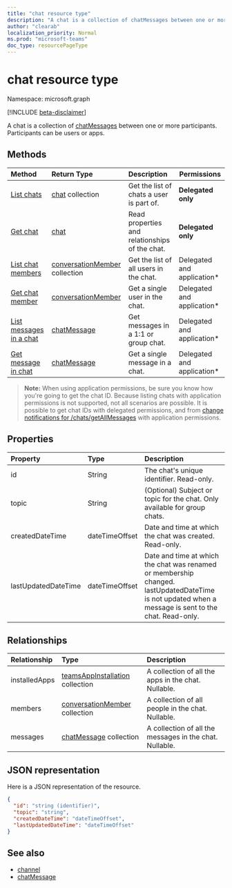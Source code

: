```yaml
---
title: "chat resource type"
description: "A chat is a collection of chatMessages between one or more participants."
author: "clearab"
localization_priority: Normal
ms.prod: "microsoft-teams"
doc_type: resourcePageType
---
```


# chat resource type

Namespace: microsoft.graph

[!INCLUDE [beta-disclaimer](../../includes/beta-disclaimer.md)]

A chat is a collection of [chatMessages](chatmessage.md) between one or more participants. Participants can be users or apps.

## Methods

|  Method       |  Return Type  | Description| Permissions |
|:---------------|:--------|:----------|-----------|
|[List chats](../api/chat-list.md) | [chat](chat.md) collection | Get the list of chats a user is part of.| **Delegated only** |
|[Get chat](../api/chat-get.md) | [chat](chat.md) | Read properties and relationships of the chat.| **Delegated only** |
|[List chat members](../api/conversationmember-list.md) | [conversationMember](conversationmember.md) collection | Get the list of all users in the chat.| Delegated and application* |
|[Get chat member](../api/conversationmember-get.md) | [conversationMember](conversationmember.md) | Get a single user in the chat.| Delegated and application* |
|[List messages in a chat](../api/chat-list-message.md)  | [chatMessage](../resources/chatmessage.md) | Get messages in a 1:1 or group chat. | Delegated and application* |
|[Get message in chat](../api/chat-get-message.md)  | [chatMessage](../resources/chatmessage.md) | Get a single message in a chat. | Delegated and application* |

>**Note:** When using application permissions, be sure you know how you're going to get the chat ID. Because listing chats with application permissions is not supported, 
not all scenarios are possible. It is possible to get chat IDs with delegated permissions, and from [change notifications for /chats/getAllMessages](../api/subscription-post-subscriptions.md) with application permissions.

## Properties

| Property   | Type |Description|
|:---------------|:--------|:----------|
| id| String| The chat's unique identifier. Read-only.|
| topic| String|  (Optional) Subject or topic for the chat. Only available for group chats.|
| createdDateTime| dateTimeOffset|  Date and time at which the chat was created. Read-only.|
| lastUpdatedDateTime| dateTimeOffset|  Date and time at which the chat was renamed or membership changed. lastUpdatedDateTime is not updated when a message is sent to the chat. Read-only.|

## Relationships

| Relationship | Type |Description|
|:---------------|:--------|:----------|
| installedApps | [teamsAppInstallation](teamsappinstallation.md) collection | A collection of all the apps in the chat. Nullable. |
| members | [conversationMember](conversationmember.md) collection | A collection of all people in the chat. Nullable. |
| messages | [chatMessage](chatmessage.md) collection | A collection of all the messages in the chat. Nullable. |

## JSON representation

Here is a JSON representation of the resource.

<!-- {
  "blockType": "resource",
  "keyProperty": "id",
  "@odata.type": "microsoft.graph.chat"
}-->

```json
{
  "id": "string (identifier)",
  "topic": "string",
  "createdDateTime": "dateTimeOffset",
  "lastUpdatedDateTime": "dateTimeOffset"
}
```

## See also

- [channel](channel.md)
- [chatMessage](chatmessage.md)

<!-- uuid: 8fcb5dbc-d5aa-4681-8e31-b001d5168d79
2015-10-25 14:57:30 UTC -->
<!--
{
  "type": "#page.annotation",
  "description": "chat resource",
  "keywords": "",
  "section": "documentation",
  "tocPath": ""
}
-->


